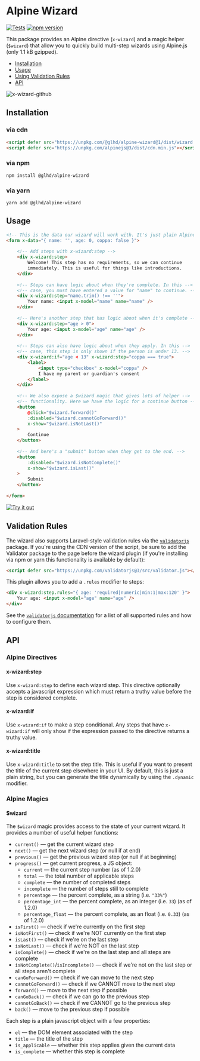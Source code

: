 # Alpine Wizard

[![Tests](https://github.com/glhd/alpine-wizard/actions/workflows/tests.yml/badge.svg)](https://github.com/glhd/alpine-wizard/actions/workflows/tests.yml)
[![npm version](https://badge.fury.io/js/@glhd%2Falpine-wizard.svg)](https://www.npmjs.com/package/@glhd/alpine-wizard)

This package provides an Alpine directive (`x-wizard`) and a magic helper (`$wizard`) that
allow you to quickly build multi-step wizards using Alpine.js (only 1.1 kB gzipped).

  - [Installation](#installation)
  - [Usage](#usage)
  - [Using Validation Rules](#validation-rules)
  - [API](#api)

![x-wizard-github](https://user-images.githubusercontent.com/21592/174309614-a7604beb-b4ca-4add-a468-28f8fcc4a48b.gif)

## Installation

### via cdn
```html
<script defer src="https://unpkg.com/@glhd/alpine-wizard@1/dist/wizard.cdn.min.js"></script>
<script defer src="https://unpkg.com/alpinejs@3/dist/cdn.min.js"></script>
```

### via npm
```shell
npm install @glhd/alpine-wizard
```

### via yarn
```shell
yarn add @glhd/alpine-wizard
```

## Usage

```html
<!-- This is the data our wizard will work with. It's just plain Alpine. -->
<form x-data="{ name: '', age: 0, coppa: false }">
    
    <!-- Add steps with x-wizard:step -->
    <div x-wizard:step>
        Welcome! This step has no requirements, so we can continue
        immediately. This is useful for things like introductions.
    </div>
    
    <!-- Steps can have logic about when they're complete. In this -->
    <!-- case, you must have entered a value for "name" to continue. -->
    <div x-wizard:step="name.trim() !== ''">
        Your name: <input x-model="name" name="name" />
    </div>
	
    <!-- Here's another step that has logic about when it's complete -->
	<div x-wizard:step="age > 0">
		Your age: <input x-model="age" name="age" />
	</div>
	
    <!-- Steps can also have logic about when they apply. In this -->
    <!-- case, this step is only shown if the person is under 13. -->
	<div x-wizard:if="age < 13" x-wizard:step="coppa === true">
		<label>
			<input type="checkbox" x-model="coppa" />
			I have my parent or guardian's consent
		</label>
    </div>
	
    <!-- We also expose a $wizard magic that gives lots of helper -->
    <!-- functionality. Here we have the logic for a continue button -->
	<button
		@click="$wizard.forward()"
		:disabled="$wizard.cannotGoForward()"
		x-show="$wizard.isNotLast()"
	>
        Continue
    </button>
	
    <!-- And here's a "submit" button when they get to the end. -->
	<button
		:disabled="$wizard.isNotComplete()"
		x-show="$wizard.isLast()"
	>
        Submit
    </button>
    
</form>
```
[![Try it out](https://codesandbox.io/static/img/play-codesandbox.svg)](https://codesandbox.io/s/zealous-sun-8xoswh?fontsize=14&hidenavigation=1&theme=dark)

## Validation Rules

The wizard also supports Laravel-style validation rules via the [`validatorjs`](https://github.com/mikeerickson/validatorjs)
package. If you're using the CDN version of the script, be sure to add the Validator package to the page before the
wizard plugin (if you're installing via npm or yarn this functionality is available by default):

```html
<script defer src="https://unpkg.com/validatorjs@3/src/validator.js"></script>
```

This plugin allows you to add a `.rules` modifier to steps:

```html
<div x-wizard:step.rules="{ age: 'required|numeric|min:1|max:120' }">
    Your age: <input x-model="age" name="age" />
</div>
```

See the [`validatorjs` documentation](https://github.com/mikeerickson/validatorjs) for a list of all
supported rules and how to configure them.

## API

### Alpine Directives

#### x-wizard:step

Use `x-wizard:step` to define each wizard step. This directive optionally accepts
a javascript expression which must return a truthy value before the step is considered
complete.

#### x-wizard:if

Use `x-wizard:if` to make a step conditional. Any steps that have `x-wizard:if` will
only show if the expression passed to the directive returns a truthy value.

#### x-wizard:title

Use `x-wizard:title` to set the step title. This is useful if you want to present the
title of the current step elsewhere in your UI. By default, this is just a plain
string, but you can generate the title dynamically by using the `.dynamic` modifier.

### Alpine Magics

#### $wizard

The `$wizard` magic provides access to the state of your current wizard. It provides
a number of useful helper functions:

  - `current()` — get the current wizard step
  - `next()` — get the next wizard step (or null if at end)
  - `previous()` — get the previous wizard step (or null if at beginning)
  - `progress()` — get current progress, a JS object:
    - `current` — the current step number (as of 1.2.0)
    - `total` — the total number of applicable steps
    - `complete` — the number of completed steps
    - `incomplete` — the number of steps still to complete
    - `percentage` — the percent complete, as a string (i.e. `"33%"`)
    - `percentage_int` — the percent complete, as an integer (i.e. `33`) (as of 1.2.0)
    - `percentage_float` — the percent complete, as an float (i.e. `0.33`) (as of 1.2.0)
  - `isFirst()` — check if we're currently on the first step
  - `isNotFirst()` — check if we're NOT currently on the first step
  - `isLast()` — check if we're on the last step
  - `isNotLast()` — check if we're NOT on the last step
  - `isComplete()` — check if we're on the last step and all steps are complete
  - `isNotComplete()`/`isIncomplete()` — check if we're not on the last step or all steps aren't complete
  - `canGoForward()` — check if we can move to the next step
  - `cannotGoForward()` — check if we CANNOT move to the next step
  - `forward()` — move to the next step if possible
  - `canGoBack()` — check if we can go to the previous step
  - `cannotGoBack()` — check if we CANNOT go to the previous step
  - `back()` — move to the previous step if possible

Each step is a plain javascript object with a few properties:

  - `el` — the DOM element associated with the step
  - `title` — the title of the step
  - `is_applicable` — whether this step applies given the current data
  - `is_complete` — whether this step is complete
